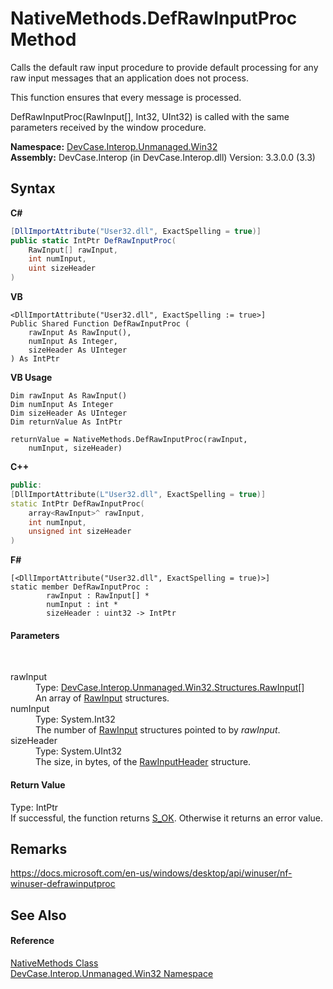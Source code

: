 # NativeMethods.DefRawInputProc Method 
 

Calls the default raw input procedure to provide default processing for any raw input messages that an application does not process. 

 This function ensures that every message is processed. 

DefRawInputProc(RawInput[], Int32, UInt32) is called with the same parameters received by the window procedure.

**Namespace:**&nbsp;<a href="N_DevCase_Interop_Unmanaged_Win32">DevCase.Interop.Unmanaged.Win32</a><br />**Assembly:**&nbsp;DevCase.Interop (in DevCase.Interop.dll) Version: 3.3.0.0 (3.3)

## Syntax

**C#**<br />
``` C#
[DllImportAttribute("User32.dll", ExactSpelling = true)]
public static IntPtr DefRawInputProc(
	RawInput[] rawInput,
	int numInput,
	uint sizeHeader
)
```

**VB**<br />
``` VB
<DllImportAttribute("User32.dll", ExactSpelling := true>]
Public Shared Function DefRawInputProc ( 
	rawInput As RawInput(),
	numInput As Integer,
	sizeHeader As UInteger
) As IntPtr
```

**VB Usage**<br />
``` VB Usage
Dim rawInput As RawInput()
Dim numInput As Integer
Dim sizeHeader As UInteger
Dim returnValue As IntPtr

returnValue = NativeMethods.DefRawInputProc(rawInput, 
	numInput, sizeHeader)
```

**C++**<br />
``` C++
public:
[DllImportAttribute(L"User32.dll", ExactSpelling = true)]
static IntPtr DefRawInputProc(
	array<RawInput>^ rawInput, 
	int numInput, 
	unsigned int sizeHeader
)
```

**F#**<br />
``` F#
[<DllImportAttribute("User32.dll", ExactSpelling = true)>]
static member DefRawInputProc : 
        rawInput : RawInput[] * 
        numInput : int * 
        sizeHeader : uint32 -> IntPtr 

```


#### Parameters
&nbsp;<dl><dt>rawInput</dt><dd>Type: <a href="T_DevCase_Interop_Unmanaged_Win32_Structures_RawInput">DevCase.Interop.Unmanaged.Win32.Structures.RawInput</a>[]<br />An array of <a href="T_DevCase_Interop_Unmanaged_Win32_Structures_RawInput">RawInput</a> structures.</dd><dt>numInput</dt><dd>Type: System.Int32<br />The number of <a href="T_DevCase_Interop_Unmanaged_Win32_Structures_RawInput">RawInput</a> structures pointed to by *rawInput*.</dd><dt>sizeHeader</dt><dd>Type: System.UInt32<br />The size, in bytes, of the <a href="T_DevCase_Interop_Unmanaged_Win32_Structures_RawInputHeader">RawInputHeader</a> structure.</dd></dl>

#### Return Value
Type: IntPtr<br />If successful, the function returns <a href="T_DevCase_Interop_Unmanaged_Win32_Enums_HResult">S_OK</a>. Otherwise it returns an error value.

## Remarks
<a href="https://docs.microsoft.com/en-us/windows/desktop/api/winuser/nf-winuser-defrawinputproc" target="_blank">https://docs.microsoft.com/en-us/windows/desktop/api/winuser/nf-winuser-defrawinputproc</a>

## See Also


#### Reference
<a href="T_DevCase_Interop_Unmanaged_Win32_NativeMethods">NativeMethods Class</a><br /><a href="N_DevCase_Interop_Unmanaged_Win32">DevCase.Interop.Unmanaged.Win32 Namespace</a><br />